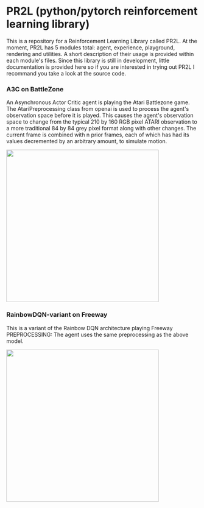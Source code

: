 # PR2L (python/pytorch reinforcement learning library)
This is a repository for a Reinforcement Learning Library called PR2L.
At the moment, PR2L has 5 modules total: agent, experience, playground, rendering and utilities. A short description of their usage is provided within each module's files. Since this library is still in development, little documentation is provided here so if you are interested in trying out PR2L I recommand you take a look at the source code.

### A3C on BattleZone
An Asynchronous Actor Critic agent is playing the Atari Battlezone game. The AtariPreprocessing class from openai is used to process the agent's observation space before it is played. This causes the agent's observation space to change from the typical 210 by 160 RGB pixel ATARI observation to a more traditional 84 by 84 grey pixel format along with other changes. The current frame is combined with n prior frames, each of which has had its values decremented by an arbitrary amount, to simulate motion.

<img src="https://github.com/Ianpro1/RL-agents/blob/master/GIF/BattleZone.gif" width="400">

### RainbowDQN-variant on Freeway
This is a variant of the Rainbow DQN architecture playing Freeway
PREPROCESSING: The agent uses the same preprocessing as the above model.

<img src="https://github.com/Ianpro1/RL-agents/blob/master/GIF/Freeway.gif" width="400">

